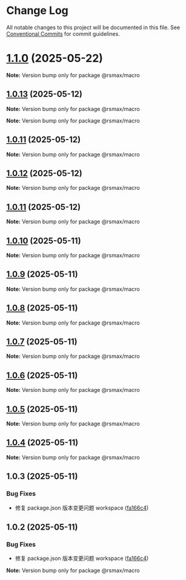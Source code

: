 # Change Log

All notable changes to this project will be documented in this file.
See [Conventional Commits](https://conventionalcommits.org) for commit guidelines.

# [1.1.0](https://github.com/watsonhaw5566/rsmax/compare/v1.0.13...v1.1.0) (2025-05-22)

**Note:** Version bump only for package @rsmax/macro

## [1.0.13](https://github.com/watsonhaw5566/rsmax/compare/v1.0.12...v1.0.13) (2025-05-12)

**Note:** Version bump only for package @rsmax/macro

**Note:** Version bump only for package @rsmax/macro

## [1.0.11](https://github.com/watsonhaw5566/rsmax/compare/v1.0.12...v1.0.11) (2025-05-12)

**Note:** Version bump only for package @rsmax/macro

## [1.0.12](https://github.com/watsonhaw5566/rsmax/compare/v1.0.11...v1.0.12) (2025-05-12)

**Note:** Version bump only for package @rsmax/macro

## [1.0.11](https://github.com/watsonhaw5566/rsmax/compare/v1.0.10...v1.0.11) (2025-05-12)

**Note:** Version bump only for package @rsmax/macro

## [1.0.10](https://github.com/watsonhaw5566/rsmax/compare/v1.0.9...v1.0.10) (2025-05-11)

**Note:** Version bump only for package @rsmax/macro

## [1.0.9](https://github.com/watsonhaw5566/rsmax/compare/v1.0.8...v1.0.9) (2025-05-11)

**Note:** Version bump only for package @rsmax/macro

## [1.0.8](https://github.com/watsonhaw5566/rsmax/compare/v1.0.7...v1.0.8) (2025-05-11)

**Note:** Version bump only for package @rsmax/macro

## [1.0.7](https://github.com/watsonhaw5566/rsmax/compare/v1.0.6...v1.0.7) (2025-05-11)

**Note:** Version bump only for package @rsmax/macro

## [1.0.6](https://github.com/watsonhaw5566/rsmax/compare/v1.0.5...v1.0.6) (2025-05-11)

**Note:** Version bump only for package @rsmax/macro

## [1.0.5](https://github.com/watsonhaw5566/rsmax/compare/v1.0.4...v1.0.5) (2025-05-11)

**Note:** Version bump only for package @rsmax/macro

## [1.0.4](https://github.com/watsonhaw5566/rsmax/compare/v1.0.3...v1.0.4) (2025-05-11)

**Note:** Version bump only for package @rsmax/macro

## 1.0.3 (2025-05-11)

### Bug Fixes

- 修复 package.json 版本变更问题 workspace ([fa166c4](https://github.com/watsonhaw5566/rsmax/commit/fa166c4bfd9adfe7e4f2e061a44d9f90a4ca914d))

## 1.0.2 (2025-05-11)

### Bug Fixes

- 修复 package.json 版本变更问题 workspace ([fa166c4](https://github.com/watsonhaw5566/rsmax/commit/fa166c4bfd9adfe7e4f2e061a44d9f90a4ca914d))

**Note:** Version bump only for package @rsmax/macro
